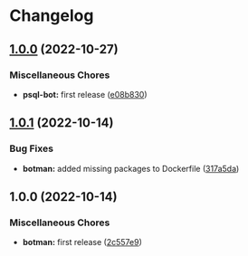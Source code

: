 # Changelog

## [1.0.0](https://github.com/ptonini/docker-images/compare/botman-v1.0.1...botman-v1.0.0) (2022-10-27)


### Miscellaneous Chores

* **psql-bot:** first release ([e08b830](https://github.com/ptonini/docker-images/commit/e08b8303c7934d552ba7398ddbba402307fad387))

## [1.0.1](https://github.com/ptonini/docker-images/compare/botman-v1.0.0...botman-v1.0.1) (2022-10-14)


### Bug Fixes

* **botman:** added missing packages to Dockerfile ([317a5da](https://github.com/ptonini/docker-images/commit/317a5da8f4d6b3642b21d0efab085eb04b03fe21))

## 1.0.0 (2022-10-14)


### Miscellaneous Chores

* **botman:** first release ([2c557e9](https://github.com/ptonini/docker-images/commit/2c557e972e9d588fa1a67ed80d2a48a3f28e0a48))
